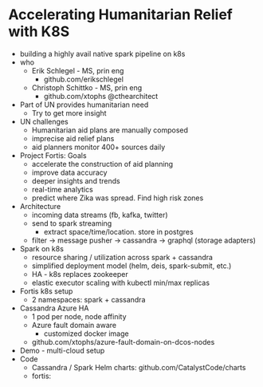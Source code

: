 # Accelerating Humanitarian Relief with K8S

* building a highly avail native spark pipeline on k8s
* who
  * Erik Schlegel - MS, prin eng
    * github.com/erikschlegel
  * Christoph Schittko - MS, prin eng
    * github.com/xtophs @cthearchitect
* Part of UN provides humanitarian need
  * Try to get more insight 
* UN challenges
  * Humanitarian aid plans are manually composed
  * imprecise aid relief plans
  * aid planners monitor 400+ sources daily
* Project Fortis:  Goals
  * accelerate the construction of aid planning
  * improve data accuracy
  * deeper insights and trends
  * real-time analytics
  * predict where Zika was spread.  Find high risk zones
* Architecture
  * incoming data streams (fb, kafka, twitter)
  * send to spark streaming
    * extract space/time/location.  store in postgres
  * filter -> message pusher -> cassandra -> graphql (storage adapters)
* Spark on k8s
  * resource sharing / utilization across spark + cassandra
  * simplified deployment model (helm, deis, spark-submit, etc.)
  * HA - k8s replaces zookeeper
  * elastic executor scaling with kubectl min/max replicas
* Fortis k8s setup
  * 2 namespaces: spark + cassandra
* Cassandra Azure HA
  * 1 pod per node, node affinity
  * Azure fault domain aware
    * customized docker image
  * github.com/xtophs/azure-fault-domain-on-dcos-nodes
* Demo - multi-cloud setup
* Code
  * Cassandra / Spark Helm charts: github.com/CatalystCode/charts
  * fortis: 

